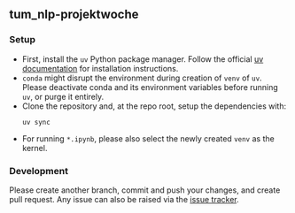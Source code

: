 ## tum_nlp-projektwoche
### Setup
- First, install the `uv` Python package manager. Follow the official [uv documentation](https://docs.astral.sh/uv/getting-started/installation/) for installation instructions.
- `conda` might disrupt the environment during creation of `venv` of `uv`. Please deactivate conda and its environment variables before running `uv`, or purge it entirely.
- Clone the repository and, at the repo root, setup the dependencies with:
    ```
    uv sync
    ```
- For running `*.ipynb`, please also select the newly created `venv` as the kernel.

### Development
Please create another branch, commit and push your changes, and create pull request. Any issue can also be raised via the [issue tracker](https://github.com/danit-niwattananan-personal/tum_nlp-projektwoche/issues).